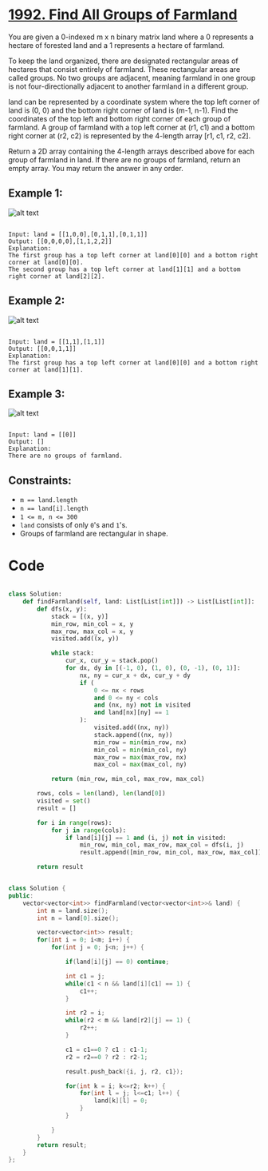 # [1992. Find All Groups of Farmland](https://leetcode.com/problems/find-all-groups-of-farmland/description/?envType=daily-question&envId=2024-04-20)

You are given a 0-indexed m x n binary matrix land where a 0 represents a hectare of forested land and a 1 represents a hectare of farmland.

To keep the land organized, there are designated rectangular areas of hectares that consist entirely of farmland. These rectangular areas are called groups. No two groups are adjacent, meaning farmland in one group is not four-directionally adjacent to another farmland in a different group.

land can be represented by a coordinate system where the top left corner of land is (0, 0) and the bottom right corner of land is (m-1, n-1). Find the coordinates of the top left and bottom right corner of each group of farmland. A group of farmland with a top left corner at (r1, c1) and a bottom right corner at (r2, c2) is represented by the 4-length array [r1, c1, r2, c2].

Return a 2D array containing the 4-length arrays described above for each group of farmland in land. If there are no groups of farmland, return an empty array. You may return the answer in any order.

## Example 1:

![alt text](image.png)

```

Input: land = [[1,0,0],[0,1,1],[0,1,1]]
Output: [[0,0,0,0],[1,1,2,2]]
Explanation:
The first group has a top left corner at land[0][0] and a bottom right corner at land[0][0].
The second group has a top left corner at land[1][1] and a bottom right corner at land[2][2].

```

## Example 2:

![alt text](image-1.png)

```

Input: land = [[1,1],[1,1]]
Output: [[0,0,1,1]]
Explanation:
The first group has a top left corner at land[0][0] and a bottom right corner at land[1][1].

```

## Example 3:

![alt text](image-2.png)

```

Input: land = [[0]]
Output: []
Explanation:
There are no groups of farmland.

```

## Constraints:

- `m == land.length`
- `n == land[i].length`
- `1 <= m, n <= 300`
- `land` consists of only `0`'s and `1`'s.
- Groups of farmland are rectangular in shape.

# Code

```python

class Solution:
    def findFarmland(self, land: List[List[int]]) -> List[List[int]]:
        def dfs(x, y):
            stack = [(x, y)]
            min_row, min_col = x, y
            max_row, max_col = x, y
            visited.add((x, y))

            while stack:
                cur_x, cur_y = stack.pop()
                for dx, dy in [(-1, 0), (1, 0), (0, -1), (0, 1)]:
                    nx, ny = cur_x + dx, cur_y + dy
                    if (
                        0 <= nx < rows
                        and 0 <= ny < cols
                        and (nx, ny) not in visited
                        and land[nx][ny] == 1
                    ):
                        visited.add((nx, ny))
                        stack.append((nx, ny))
                        min_row = min(min_row, nx)
                        min_col = min(min_col, ny)
                        max_row = max(max_row, nx)
                        max_col = max(max_col, ny)

            return (min_row, min_col, max_row, max_col)

        rows, cols = len(land), len(land[0])
        visited = set()
        result = []

        for i in range(rows):
            for j in range(cols):
                if land[i][j] == 1 and (i, j) not in visited:
                    min_row, min_col, max_row, max_col = dfs(i, j)
                    result.append([min_row, min_col, max_row, max_col])

        return result

```

```cpp

class Solution {
public:
    vector<vector<int>> findFarmland(vector<vector<int>>& land) {
        int m = land.size();
        int n = land[0].size();

        vector<vector<int>> result;
        for(int i = 0; i<m; i++) {
            for(int j = 0; j<n; j++) {

                if(land[i][j] == 0) continue;

                int c1 = j;
                while(c1 < n && land[i][c1] == 1) {
                    c1++;
                }

                int r2 = i;
                while(r2 < m && land[r2][j] == 1) {
                    r2++;
                }

                c1 = c1==0 ? c1 : c1-1;
                r2 = r2==0 ? r2 : r2-1;

                result.push_back({i, j, r2, c1});

                for(int k = i; k<=r2; k++) {
                    for(int l = j; l<=c1; l++) {
                        land[k][l] = 0;
                    }
                }

            }
        }
        return result;
    }
};

```
